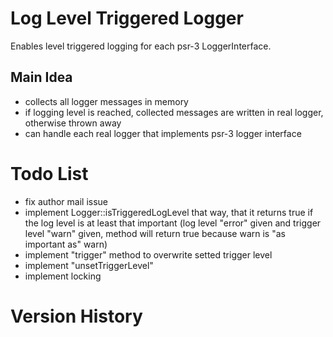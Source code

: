 # Log Level Triggered Logger

Enables level triggered logging for each psr-3 LoggerInterface.

## Main Idea

* collects all logger messages in memory
* if logging level is reached, collected messages are written in real logger, otherwise thrown away
* can handle each real logger that implements psr-3 logger interface

# Todo List

* fix author mail issue
* implement Logger::isTriggeredLogLevel that way, that it returns true if the log level is at least that important
    (log level "error" given and trigger level "warn" given, method will return true because warn is "as important as" warn)
* implement "trigger" method to overwrite setted trigger level
* implement "unsetTriggerLevel"
* implement locking

# Version History
